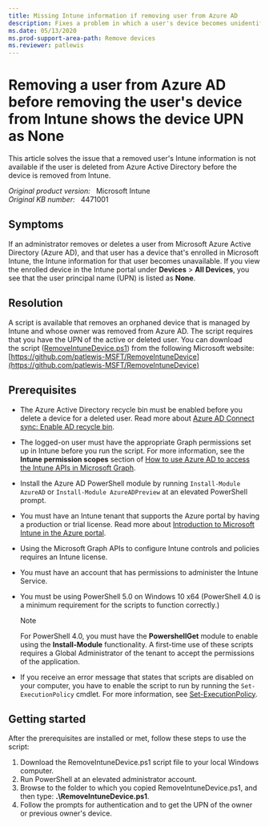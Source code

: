 ```yaml
---
title: Missing Intune information if removing user from Azure AD
description: Fixes a problem in which a user's device becomes unidentifiable if the user is removed from Azure Active Directory before the device is removed from Intune.
ms.date: 05/13/2020
ms.prod-support-area-path: Remove devices
ms.reviewer: patlewis
---
```

# Removing a user from Azure AD before removing the user's device from Intune shows the device UPN as None

This article solves the issue that a removed user's Intune information is not available if the user is deleted from Azure Active Directory before the device is removed from Intune.

_Original product version:_ &nbsp; Microsoft Intune  
_Original KB number:_ &nbsp; 4471001

## Symptoms

If an administrator removes or deletes a user from Microsoft Azure Active Directory (Azure AD), and that user has a device that's enrolled in Microsoft Intune, the Intune information for that user becomes unavailable. If you view the enrolled device in the Intune portal under **Devices** > **All Devices**, you see that the user principal name (UPN) is listed as **None**.

## Resolution

A script is available that removes an orphaned device that is managed by Intune and whose owner was removed from Azure AD. The script requires that you have the UPN of the active or deleted user. You can download the script ([RemoveIntuneDevice.ps1](https://github.com/patlewis-MSFT/RemoveIntuneDevice/blob/master/RemoveIntuneDevice.ps1)) from the following Microsoft website:  
[https://github.com/patlewis-MSFT/RemoveIntuneDevice](https://github.com/patlewis-MSFT/RemoveIntuneDevice)

## Prerequisites

- The Azure Active Directory recycle bin must be enabled before you delete a device for a deleted user. Read more about [Azure AD Connect sync: Enable AD recycle bin](/azure/active-directory/hybrid/how-to-connect-sync-recycle-bin).

- The logged-on user must have the appropriate Graph permissions set up in Intune before you run the script. For more information, see the **Intune permission scopes** section of [How to use Azure AD to access the Intune APIs in Microsoft Graph](/mem/intune/developer/intune-graph-apis#intune-permission-scopes).

- Install the Azure AD PowerShell module by running `Install-Module AzureAD` or `Install-Module AzureADPreview` at an elevated PowerShell prompt.

- You must have an Intune tenant that supports the Azure portal by having a production or trial license. Read more about [Introduction to Microsoft Intune in the Azure portal](/mem/intune/fundamentals/what-is-intune).

- Using the Microsoft Graph APIs to configure Intune controls and policies requires an Intune license.
- You must have an account that has permissions to administer the Intune Service.

- You must be using PowerShell 5.0 on Windows 10 x64 (PowerShell 4.0 is a minimum requirement for the scripts to function correctly.)

    > [!NOTE]
    > For PowerShell 4.0, you must have the **PowershellGet** module to enable using the **Install-Module** functionality. A first-time use of these scripts requires a Global Administrator of the tenant to accept the permissions of the application.

- If you receive an error message that states that scripts are disabled on your computer, you have to enable the script to run by running the `Set-ExecutionPolicy` cmdlet. For more information, see [Set-ExecutionPolicy](/powershell/module/microsoft.powershell.security/set-executionpolicy?view=powershell-6).

## Getting started

After the prerequisites are installed or met, follow these steps to use the script:

1. Download the RemoveIntuneDevice.ps1 script file to your local Windows computer.
2. Run PowerShell at an elevated administrator account.
3. Browse to the folder to which you copied RemoveIntuneDevice.ps1, and then type: **.\RemoveIntuneDevice.ps1**.
4. Follow the prompts for authentication and to get the UPN of the owner or previous owner's device.
